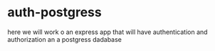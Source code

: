 # auth-postgress
here we will work o an express app that will have authentication and authorization
an a postgress dadabase